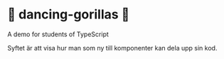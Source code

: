 # 💃 dancing-gorillas 🦍

A demo for students of TypeScript

Syftet är att visa hur man som ny till komponenter kan dela upp sin kod.
